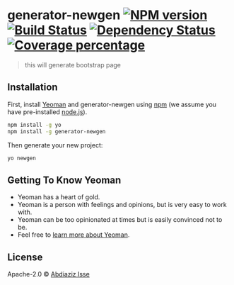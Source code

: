 # generator-newgen [![NPM version][npm-image]][npm-url] [![Build Status][travis-image]][travis-url] [![Dependency Status][daviddm-image]][daviddm-url] [![Coverage percentage][coveralls-image]][coveralls-url]
> this will generate bootstrap page 

## Installation

First, install [Yeoman](http://yeoman.io) and generator-newgen using [npm](https://www.npmjs.com/) (we assume you have pre-installed [node.js](https://nodejs.org/)).

```bash
npm install -g yo
npm install -g generator-newgen
```

Then generate your new project:

```bash
yo newgen
```

## Getting To Know Yeoman

 * Yeoman has a heart of gold.
 * Yeoman is a person with feelings and opinions, but is very easy to work with.
 * Yeoman can be too opinionated at times but is easily convinced not to be.
 * Feel free to [learn more about Yeoman](http://yeoman.io/).

## License

Apache-2.0 © [Abdiaziz Isse]()


[npm-image]: https://badge.fury.io/js/generator-newgen.svg
[npm-url]: https://npmjs.org/package/generator-newgen
[travis-image]: https://travis-ci.org/alaale123/generator-newgen.svg?branch=master
[travis-url]: https://travis-ci.org/alaale123/generator-newgen
[daviddm-image]: https://david-dm.org/alaale123/generator-newgen.svg?theme=shields.io
[daviddm-url]: https://david-dm.org/alaale123/generator-newgen
[coveralls-image]: https://coveralls.io/repos/alaale123/generator-newgen/badge.svg
[coveralls-url]: https://coveralls.io/r/alaale123/generator-newgen
